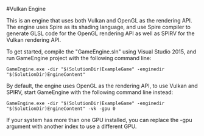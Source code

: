 #Vulkan Engine

This is an engine that uses both Vulkan and OpenGL as the rendering API. The engine uses Spire as its shading language, and use Spire compiler to generate GLSL code for the OpenGL rendering API as well as SPIRV for the Vulkan rendering API.

To get started, compile the "GameEngine.sln" using Visual Studio 2015, and run GameEngine project with the following command line:
```
GameEngine.exe -dir "$(SolutionDir)ExampleGame" -enginedir "$(SolutionDir)EngineContent"
```
By default, the engine uses OpenGL as the rendering API, to use Vulkan and SPIRV, start GameEngine with the following command line instead:
```
GameEngine.exe -dir "$(SolutionDir)ExampleGame" -enginedir "$(SolutionDir)EngineContent" -vk -gpu 0
```
If your system has more than one GPU installed, you can replace the -gpu argument with another index to use a different GPU.
